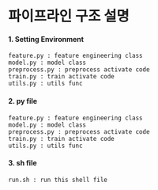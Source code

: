 # 파이프라인 구조 설명

#### 1. Setting Environment
```
feature.py : feature engineering class
model.py : model class
preprocess.py : preprocess activate code
train.py : train activate code
utils.py : utils func
```

#### 2. py file
```
feature.py : feature engineering class
model.py : model class
preprocess.py : preprocess activate code
train.py : train activate code
utils.py : utils func
```

#### 3. sh file
```
run.sh : run this shell file
```
